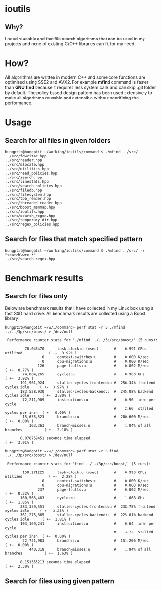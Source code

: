 # ioutils

## Why?

I need reusable and fast file search algorithms that can be used in my projects and none of existing C/C++ libraries can fit for my need.

# How?

All algorithms are written in modern C++ and some core functions are optimized using SSE2 and AVX2. For example **mfind** command is faster than **GNU find** because it requires less system calls and can skip .git folder by default. The policy based design pattern has been used extensively to make all algorithms reusable and extensible without sacrificing the performance.

# Usage #

## Search for all files in given folders ##

``` shell
hungptit@hungptit ~/working/ioutils/command $ ./mfind ../src/
../src/fdwriter.hpp
../src/reader.hpp
../src/mlocate.hpp
../src/utilities.hpp
../src/read_policies.hpp
../src/search.hpp
../src/linestats.hpp
../src/search_policies.hpp
../src/filedb.hpp
../src/filesystem.hpp
../src/tbb_reader.hpp
../src/threaded_reader.hpp
../src/boost_memmap.hpp
../src/ioutils.hpp
../src/search_regex.hpp
../src/temporary_dir.hpp
../src/regex_policies.hpp

```

## Search for files that match specified pattern ##

``` shell
hungptit@hungptit ~/working/ioutils/command $ ./mfind ../src/ -r "search\wre.*"
../src/search_regex.hpp
```

# Benchmark results

## Search for files only ##

Below are benchmark results that I have collected in my Linux box using a fast SSD hard drive. All benchmark results are collected using a Boost library.

```
hungptit@hungptit ~/w/i/command> perf stat -r 5 ./mfind ../../3p/src/boost/ > /dev/null

 Performance counter stats for './mfind ../../3p/src/boost/' (5 runs):

         78.043470      task-clock:u (msec)       #    0.991 CPUs utilized            ( +-  3.92% )
                 0      context-switches:u        #    0.000 K/sec
                 0      cpu-migrations:u          #    0.000 K/sec
               126      page-faults:u             #    0.002 M/sec                    ( +-  0.77% )
        74,884,265      cycles:u                  #    0.960 GHz                      ( +-  3.92% )
       191,961,924      stalled-cycles-frontend:u #  256.34% frontend cycles idle     ( +-  3.97% )
       183,528,930      stalled-cycles-backend:u  #  245.08% backend cycles idle      ( +-  2.80% )
        72,211,909      instructions:u            #    0.96  insn per cycle
                                                  #    2.66  stalled cycles per insn  ( +-  0.00% )
        15,655,523      branches:u                #  200.600 M/sec                    ( +-  0.00% )
           163,363      branch-misses:u           #    1.04% of all branches          ( +-  2.18% )

       0.078759451 seconds time elapsed                                          ( +-  3.91% )

hungptit@hungptit ~/w/i/command> perf stat -r 5 find ../../3p/src/boost/ > /dev/null

 Performance counter stats for 'find ../../3p/src/boost/' (5 runs):

        150.271225      task-clock:u (msec)       #    0.993 CPUs utilized            ( +-  2.28% )
                 0      context-switches:u        #    0.000 K/sec
                 0      cpu-migrations:u          #    0.000 K/sec
               237      page-faults:u             #    0.002 M/sec                    ( +-  0.32% )
       160,563,463      cycles:u                  #    1.068 GHz                      ( +-  1.85% )
       383,339,551      stalled-cycles-frontend:u #  238.75% frontend cycles idle     ( +-  2.23% )
       361,275,865      stalled-cycles-backend:u  #  225.01% backend cycles idle      ( +-  1.81% )
       103,169,241      instructions:u            #    0.64  insn per cycle
                                                  #    3.72  stalled cycles per insn  ( +-  0.00% )
        22,721,983      branches:u                #  151.206 M/sec                    ( +-  0.00% )
           440,318      branch-misses:u           #    1.94% of all branches          ( +-  1.63% )

       0.151353213 seconds time elapsed                                          ( +-  2.30% )

```

## Search for files using given pattern ##
